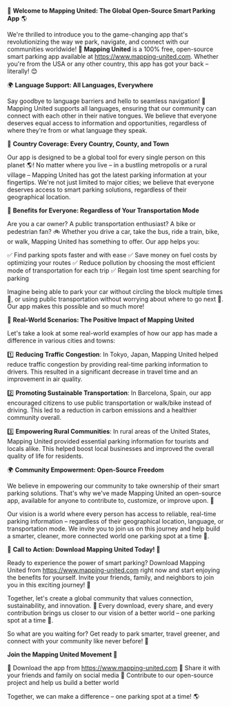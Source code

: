 🚀 **Welcome to Mapping United: The Global Open-Source Smart Parking App** 🌎

We're thrilled to introduce you to the game-changing app that's revolutionizing the way we park, navigate, and connect with our communities worldwide! 🌟 **Mapping United** is a 100% free, open-source smart parking app available at https://www.mapping-united.com. Whether you're from the USA or any other country, this app has got your back – literally! 😊

🌍 **Language Support: All Languages, Everywhere**

Say goodbye to language barriers and hello to seamless navigation! 🚗 Mapping United supports all languages, ensuring that our community can connect with each other in their native tongues. We believe that everyone deserves equal access to information and opportunities, regardless of where they're from or what language they speak.

🌟 **Country Coverage: Every Country, County, and Town**

Our app is designed to be a global tool for every single person on this planet 🌎! No matter where you live – in a bustling metropolis or a rural village – Mapping United has got the latest parking information at your fingertips. We're not just limited to major cities; we believe that everyone deserves access to smart parking solutions, regardless of their geographical location.

🚗 **Benefits for Everyone: Regardless of Your Transportation Mode**

Are you a car owner? A public transportation enthusiast? A bike or pedestrian fan? 🚲 Whether you drive a car, take the bus, ride a train, bike, or walk, Mapping United has something to offer. Our app helps you:

✅ Find parking spots faster and with ease
✅ Save money on fuel costs by optimizing your routes
✅ Reduce pollution by choosing the most efficient mode of transportation for each trip
✅ Regain lost time spent searching for parking

Imagine being able to park your car without circling the block multiple times 🚗, or using public transportation without worrying about where to go next 🚌. Our app makes this possible and so much more!

🌟 **Real-World Scenarios: The Positive Impact of Mapping United**

Let's take a look at some real-world examples of how our app has made a difference in various cities and towns:

1️⃣ **Reducing Traffic Congestion**: In Tokyo, Japan, Mapping United helped reduce traffic congestion by providing real-time parking information to drivers. This resulted in a significant decrease in travel time and an improvement in air quality.

2️⃣ **Promoting Sustainable Transportation**: In Barcelona, Spain, our app encouraged citizens to use public transportation or walk/bike instead of driving. This led to a reduction in carbon emissions and a healthier community overall.

3️⃣ **Empowering Rural Communities**: In rural areas of the United States, Mapping United provided essential parking information for tourists and locals alike. This helped boost local businesses and improved the overall quality of life for residents.

🌍 **Community Empowerment: Open-Source Freedom**

We believe in empowering our community to take ownership of their smart parking solutions. That's why we've made Mapping United an open-source app, available for anyone to contribute to, customize, or improve upon. 🤝

Our vision is a world where every person has access to reliable, real-time parking information – regardless of their geographical location, language, or transportation mode. We invite you to join us on this journey and help build a smarter, cleaner, more connected world one parking spot at a time 💪.

🎉 **Call to Action: Download Mapping United Today! 📲**

Ready to experience the power of smart parking? Download Mapping United from https://www.mapping-united.com right now and start enjoying the benefits for yourself. Invite your friends, family, and neighbors to join you in this exciting journey! 💬

Together, let's create a global community that values connection, sustainability, and innovation. 🌟 Every download, every share, and every contribution brings us closer to our vision of a better world – one parking spot at a time 🔗.

So what are you waiting for? Get ready to park smarter, travel greener, and connect with your community like never before! 💚

**Join the Mapping United Movement 🌟**

📲 Download the app from https://www.mapping-united.com
💬 Share it with your friends and family on social media
🤝 Contribute to our open-source project and help us build a better world

Together, we can make a difference – one parking spot at a time! 🌎